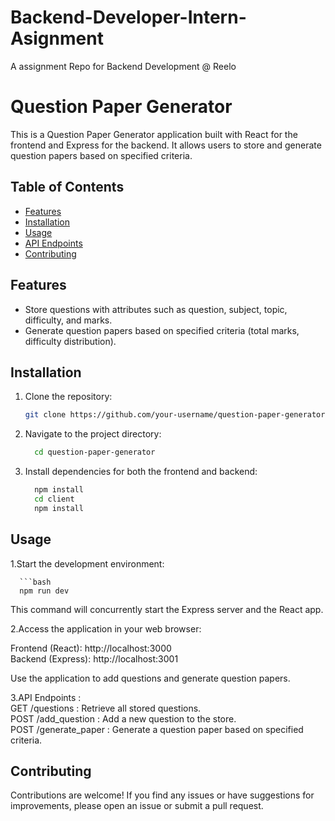 # Backend-Developer-Intern-Asignment
A assignment Repo for Backend Development @ Reelo

# Question Paper Generator

This is a Question Paper Generator application built with React for the frontend and Express for the backend. It allows users to store and generate question papers based on specified criteria.

## Table of Contents

- [Features](#features)
- [Installation](#installation)
- [Usage](#usage)
- [API Endpoints](#api-endpoints)
- [Contributing](#contributing)

## Features

- Store questions with attributes such as question, subject, topic, difficulty, and marks.
- Generate question papers based on specified criteria (total marks, difficulty distribution).

## Installation

1. Clone the repository:

   ```bash
   git clone https://github.com/your-username/question-paper-generator.git

2. Navigate to the project directory:

    ```bash
      cd question-paper-generator

3. Install dependencies for both the frontend and backend:

      ```bash
        npm install
        cd client
        npm install

## Usage
1.Start the development environment:

      ```bash
      npm run dev

This command will concurrently start the Express server and the React app.

2.Access the application in your web browser:

Frontend (React): http://localhost:3000 <br>
Backend (Express): http://localhost:3001<br>

Use the application to add questions and generate question papers.

3.API Endpoints : <br>
GET /questions  :   Retrieve all stored questions. <br>
POST /add_question  :   Add a new question to the store. <br>
POST /generate_paper  :   Generate a question paper based on specified criteria.

## Contributing
Contributions are welcome! If you find any issues or have suggestions for improvements, please open an issue or submit a pull request.




   
